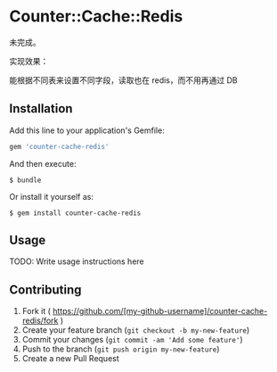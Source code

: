 # Counter::Cache::Redis

未完成。

实现效果：

能根据不同表来设置不同字段，读取也在 redis，而不用再通过 DB

## Installation

Add this line to your application's Gemfile:

```ruby
gem 'counter-cache-redis'
```

And then execute:

    $ bundle

Or install it yourself as:

    $ gem install counter-cache-redis

## Usage

TODO: Write usage instructions here

## Contributing

1. Fork it ( https://github.com/[my-github-username]/counter-cache-redis/fork )
2. Create your feature branch (`git checkout -b my-new-feature`)
3. Commit your changes (`git commit -am 'Add some feature'`)
4. Push to the branch (`git push origin my-new-feature`)
5. Create a new Pull Request
